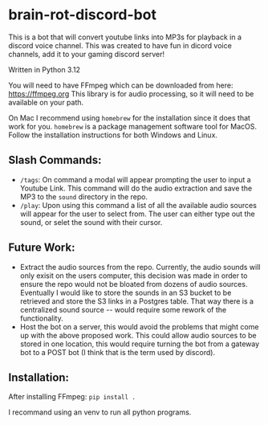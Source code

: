 # brain-rot-discord-bot

This is a bot that will convert youtube links into MP3s for playback in a discord voice channel. This was created to have fun in dicord voice channels, add it to your gaming discord server!

Written in Python 3.12

You will need to have FFmpeg which can be downloaded from here: https://ffmpeg.org
This library is for audio processing, so it will need to be available on your path.

On Mac I recommend using `homebrew` for the installation since it does that work for you. `homebrew` is a package management software tool for MacOS. Follow the installation instructions for both Windows and Linux.

## Slash Commands:

- `/tags`: On command a modal will appear prompting the user to input a Youtube Link. This command will do the audio extraction and save the MP3 to the `sound` directory in the repo.
- `/play`: Upon using this command a list of all the available audio sources will appear for the user to select from. The user can either type out the sound, or selet the sound with their cursor.

## Future Work:

- Extract the audio sources from the repo. Currently, the audio sounds will only exisit on the users computer, this decision was made in order to ensure the repo would not be bloated from dozens of audio sources. Eventually I would like to store the sounds in an S3 bucket to be retrieved and store the S3 links in a Postgres table. That way there is a centralized sound source -- would require some rework of the functionality.
- Host the bot on a server, this would avoid the problems that might come up with the above proposed work. This could allow audio sources to be stored in one location, this would require turning the bot from a gateway bot to a POST bot (I think that is the term used by discord).

## Installation:

After installing FFmpeg:
`pip install .`

I recommand using an venv to run all python programs.
